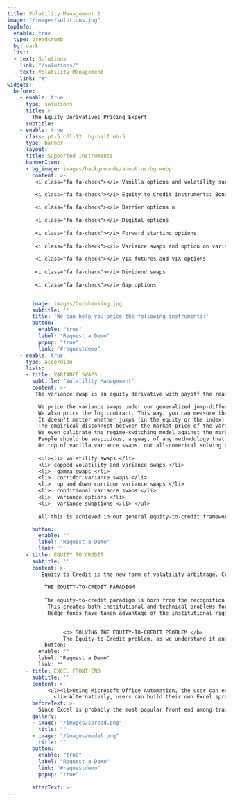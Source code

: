 ```yaml
---
title: Volatility Management 2
image: "/images/solutions.jpg"
topInfo:
  enable: true
  type: breadcrumb
  bg: dark
  list:
  - text: Solutions
    link: "/solutions/"
  - text: Volatility Management 
    link: "#"
widgets:
  before:
    - enable: true
      type: solutions
      title: >-
        The Equity Derivatives Pricing Expert
      subtitle: 
    - enable: true
      class: pt-5 c0l-12  bg-half mb-5
      type: banner
      layout: 
      title: Supported Instruments
      bannerItem:
      - bg_image: images/backgrounds/about-us-bg.webp
        content: >-
         <i class="fa fa-check"></i> Vanilla options and volatility surfaces
 
         <i class="fa fa-check"></i> Equity to Credit instruments: Bonds, Convertible Bonds, Contingent Conversion Bonds (CoCos), CDS, EDS, Credit Event Binary Options

         <i class="fa fa-check"></i> Barrier options n
         
         <i class="fa fa-check"></i> Digital options
         
         <i class="fa fa-check"></i> Forward starting options
         
         <i class="fa fa-check"></i> Variance swaps and option on variance
         
         <i class="fa fa-check"></i> VIX futures and VIX options
         
         <i class="fa fa-check"></i> Dividend swaps
          
         <i class="fa fa-check"></i> Gap options


        image: images/Cocobanking.jpg
        subtitle: ''
        title: 'We can help you price the following instruments:'
        button:
          enable: "true"
          label: "Request a Demo"
          popup: "true"
          link: "#requestdemo"
    - enable: true
      type: accordian
      lists:
      - title: VARIANCE SWAPS
        subtitle: 'Volatility Management'
        content: >-
         The variance swap is an equity derivative with payoff the realized variance of the underlying equity or index. The Black-Scholes-Merton tradition of                    continuous delta hedging under diffusion confuses it with the log contract. As a consequence, it suggests the variance swap is redundant with the vanilla              options. What the variance swap truly is, however, over and above the vanillas, is a play on the possible underlying jumps. We believe variance swaps mark a            new age in volatility arbitrage. For this reason, we price them from scratch, independently of the diffusion assumption or even the idea that vanilla options          may have ever been a play on variance:

          We price the variance swaps under our generalized jump-diffusion model with stochastic volatility and stochastic jumps, also known as the “regime-switching             model.”
          We also price the log contract. This way, you can measure the difference due to the jumps.
          It doesn't matter whether jumps (in the equity or the index) have been known to occur or not to occur in the past. (A jump to default couldn't have occurred           in the past.) What matters is whether the market anticipates such jumps.
          The empirical disconnect between the market price of the variance swap and the theoretical price of the log contract (a.k.a. the strip of vanillas), apparent           even on the index, points in that direction.
          We even calibrate the regime-switching model against the market prices of variance swaps of different starting dates and maturity dates, independently of the           vanillas. Indeed, the variance swap is not redundant with the vanillas and its price carries additional information on the underlying process (as does the             price of any path-dependent option, generally).
          People should be suspicious, anyway, of any methodology that is incapable of valuing an instrument as natural and simple and homogeneous as the variance swap           directly and says it requires a full strip of known vanilla options prices in order to do so!
          On top of vanilla variance swaps, our all-numerical solving techniques enable us to price the following payoffs:
         
          <ul><li> volatility swaps </li>
          <li> capped volatility and variance swaps </li>
          <li> 	gamma swaps </li>
          <li> 	corridor variance swaps </li>
          <li> 	up and down corridor variance swaps </li>
          <li> 	conditional variance swaps </li>
          <li> 	variance options </li>
          <li> 	variance swaptions </li> </ul>
          
          All this is achieved in our general equity-to-credit framework, of which dividends and default risk are an integral part.

        button:
          enable: ""
          label: "Request a Demo" 
          link: ""
      - title: EQUITY TO CREDIT
        subtitle: ''
        content: >-
           Equity-to-Credit is the new form of volatility arbitrage. Credit risk (through the probability of the underlying equity jumping to zero) adds a component to            option premium that cannot be financed by the usual rebalancing of the delta hedge issuing from the Black-Scholes-Merton model. Another hedging instrument              has to be held and continuously traded in order to hedge the jump to default. Jointly inferring the Brownian volatility and the hazard rate from the market            data of instruments sensitive both to volatility and credit risk (equity options, CDS) and computing the composite dynamic hedging strategy are the new rule            of volatility arbitrage.
          
            THE EQUITY-TO-CREDIT PARADIGM 
            
            The equity-to-credit paradigm is born from the recognition that credit dependent instruments, starting with standard corporate bonds, have an embedded                  equity component which results from the high correlation between the credit standing of an issuer and its stock price. With corporate default of big                    companies looming large in the last few years, investors have been stunned by the collapse of the famed bond floor of convertible bonds. It is now well                recognized that the credit component must be hedged with other standard instruments such as CDS or out of the money puts. More generally, equity and                    credit instruments should be priced and hedged in a unique consistent framework, which is the essence of the equity-to-credit paradigm.
             This creates both institutional and technical problems for market participants. Banks have traditionally traded their equity and credit portfolios in                  separate divisions which cannot cross-hedge their related exposures. Slowly and gradually, they are understanding that they need to merge the various                  desks which deal with the same issuer.
             Hedge funds have taken advantage of the institutional rigidity of banks; they have been the first to benefit from this new paradigm by investing in                    strategies which aim to arbitrage inconsistencies between the credit and the equity markets. But as more money is flowing into these strategies,                        obvious opportunities disappear and accurate modelling becomes essential. Traders have so far relied on software and models which are good at pricing                  one family of instruments but fail to deal consistently with the entire equity-to-credit spectrum. This is an issue for both pre-trade analysis and                    risk management.
                 

                  <b> SOLVING THE EQUITY-TO-CREDIT PROBLEM </b>
                  The Equity-to-Credit problem, as we understand it and handle it, is the problem of pricing and hedging of single name equity derivatives and credit                      derivatives when the issuer of the underlying equity is subject to default (or credit risk). Posing the problem means specifying the stochastic                        process followed by the underlying equity (typically, it is a jump-diffusion process where the diffusion, or Brownian component, admits of                              stochastic volatility and the jump component is a sum of Poisson jump processes with stochastic intensity and jump sizes, notable among which is the                    jump to default).
            button:
          enable: ""
          label: "Request a Demo" 
          link: ""
      - title: EXCEL FRONT END
        subtitle: ''
        content: >-
             <ul><li>Using Microsoft Office Automation, the user can export all the terms and conditions of the convertible security from the Opscore data model to                  the Opscore Excel Analyzer. Several theoretical models can be defined and simulated on this worksheet. 3D surfaces of theoretical values and Greeks can                 be instantaneously plotted. More generally, every single output can be plotted as a function of every single input. This is achieved by the VBA                         routines of the Opscore Excel Analyzer, which, in turn, call the DLL of the pricing engine; moreover, the user can simulate terms and conditions                        different from the ones that are stored in the Opscore database, without affecting the stored data.</li>
               <li> Alternatively, users can build their own Excel spreadsheet, laying out the results of the pricing engine any way they please thanks to the Opscore                 XLL functions. The Opscore XLLs accept the identification number of the given security (its internal database code, ISIN, CUSIP, Bloomberg number or                   SEDOL) as an argument. This allows the XLLs to retrieve the corresponding terms and conditions from the Opscore database. The remaining arguments are                   the theoretical parameters (such as Brownian volatility and hazard rate). They are produced on the spreadsheet, either by calibration routines or by                    direct user input.</li></ul>
        beforeText: >-
          Since Excel is probably the most popular front end among traders and hedge fund managers, we made sure that all the results of Opscore are published to                  Excel. There are two ways the user may view these results:
        gallery:
        - image: "/images/spread.png"
          title: ""
        - image: "/images/model.png"
          title: ""
        button:
          enable: "true"
          label: "Request a Demo"
          link: "#requestdemo"
          popup: "true"
      
        afterText: >-
---
```

